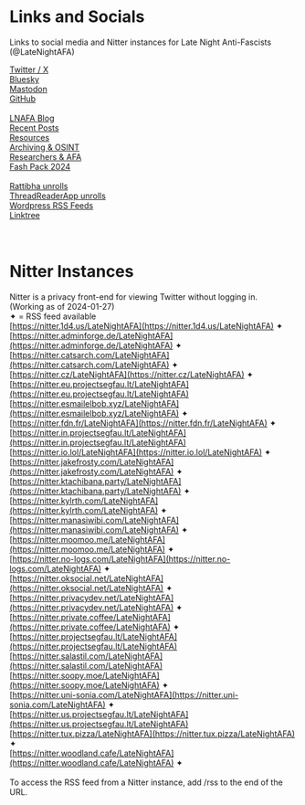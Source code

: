 # Links and Socials
Links to social media and Nitter instances for Late Night Anti-Fascists (@LateNightAFA)

[Twitter / X](https://twitter.com/LateNightAFA)  
[Bluesky](https://bsky.app/profile/latenightafa.bsky.social)  
[Mastodon](https://kolektiva.social/@LateNightAFA)  
[GitHub](https://github.com/LateNightAFA)  
<br/>
[LNAFA Blog](https://latenightafa.noblogs.org/)  
[Recent Posts](https://latenightafa.noblogs.org/recent-posts/)  
[Resources](https://latenightafa.noblogs.org/resources/)  
[Archiving & OSINT](https://latenightafa.noblogs.org/archiving-and-osint/)  
[Researchers & AFA](https://latenightafa.noblogs.org/researchers-and-afa/)  
[Fash Pack 2024](https://latenightafa.noblogs.org/fash-pack-2024-over-1400-pdfs-of-nazi-unmaskings-and-the-far-right/)  
<br/>
[Rattibha unrolls](https://en.rattibha.com/LateNightAFA)  
[ThreadReaderApp unrolls](https://threadreaderapp.com/user/LateNightAFA)  
[Wordpress RSS Feeds](https://latenightafa.wordpress.com/)  
[Linktree](https://linktr.ee/latenightafa)  
<br></br>

# Nitter Instances  
Nitter is a privacy front-end for viewing Twitter without logging in.  
(Working as of 2024-01-27)  
✦ = RSS feed available
<br/>
[https://nitter.1d4.us/LateNightAFA](https://nitter.1d4.us/LateNightAFA) ✦  
[https://nitter.adminforge.de/LateNightAFA](https://nitter.adminforge.de/LateNightAFA) ✦  
[https://nitter.catsarch.com/LateNightAFA](https://nitter.catsarch.com/LateNightAFA) ✦  
[https://nitter.cz/LateNightAFA](https://nitter.cz/LateNightAFA) ✦  
[https://nitter.eu.projectsegfau.lt/LateNightAFA](https://nitter.eu.projectsegfau.lt/LateNightAFA)  
[https://nitter.esmailelbob.xyz/LateNightAFA](https://nitter.esmailelbob.xyz/LateNightAFA) ✦  
[https://nitter.fdn.fr/LateNightAFA](https://nitter.fdn.fr/LateNightAFA) ✦  
[https://nitter.in.projectsegfau.lt/LateNightAFA](https://nitter.in.projectsegfau.lt/LateNightAFA)  
[https://nitter.io.lol/LateNightAFA](https://nitter.io.lol/LateNightAFA) ✦  
[https://nitter.jakefrosty.com/LateNightAFA](https://nitter.jakefrosty.com/LateNightAFA) ✦  
[https://nitter.ktachibana.party/LateNightAFA](https://nitter.ktachibana.party/LateNightAFA) ✦  
[https://nitter.kylrth.com/LateNightAFA](https://nitter.kylrth.com/LateNightAFA) ✦  
[https://nitter.manasiwibi.com/LateNightAFA](https://nitter.manasiwibi.com/LateNightAFA) ✦  
[https://nitter.moomoo.me/LateNightAFA](https://nitter.moomoo.me/LateNightAFA) ✦  
[https://nitter.no-logs.com/LateNightAFA](https://nitter.no-logs.com/LateNightAFA) ✦  
[https://nitter.oksocial.net/LateNightAFA](https://nitter.oksocial.net/LateNightAFA) ✦  
[https://nitter.privacydev.net/LateNightAFA](https://nitter.privacydev.net/LateNightAFA) ✦  
[https://nitter.private.coffee/LateNightAFA](https://nitter.private.coffee/LateNightAFA) ✦  
[https://nitter.projectsegfau.lt/LateNightAFA](https://nitter.projectsegfau.lt/LateNightAFA)  
[https://nitter.salastil.com/LateNightAFA](https://nitter.salastil.com/LateNightAFA)  
[https://nitter.soopy.moe/LateNightAFA](https://nitter.soopy.moe/LateNightAFA) ✦  
[https://nitter.uni-sonia.com/LateNightAFA](https://nitter.uni-sonia.com/LateNightAFA) ✦  
[https://nitter.us.projectsegfau.lt/LateNightAFA](https://nitter.us.projectsegfau.lt/LateNightAFA)  
[https://nitter.tux.pizza/LateNightAFA](https://nitter.tux.pizza/LateNightAFA) ✦  
[https://nitter.woodland.cafe/LateNightAFA](https://nitter.woodland.cafe/LateNightAFA) ✦   
</br>
To access the RSS feed from a Nitter instance, add /rss to the end of the URL.

